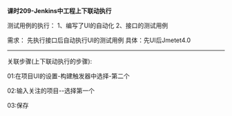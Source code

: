 **课时209-Jenkins中工程上下联动执行**

测试用例的执行：
1、编写了UI的自动化
2、接口的测试用例

需求：
先执行接口后自动执行UI的测试用例
具体：先UI后Jmetet4.0

-------------

关联步骤(上下联动执行的步骤):

   01:在项目UI的设置-构建触发器中选择-第二个

   02:输入关注的项目--选择第一个

   03:保存

